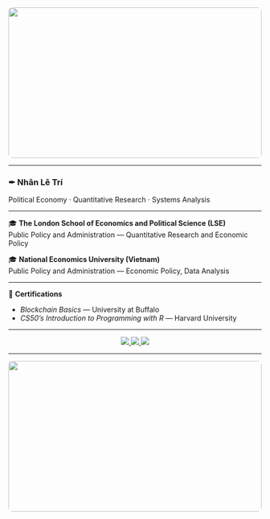 <div align="center">
  <img src="https://i.imgur.com/n3y46Y2.jpg" style="width: 100%; max-height: 300px; object-fit: cover; border-radius: 8px;">
</div>

---

### ✒︎ Nhân Lê Trí  
Political Economy · Quantitative Research · Systems Analysis  

---

🎓 **The London School of Economics and Political Science (LSE)**  
Public Policy and Administration — Quantitative Research and Economic Policy  

🎓 **National Economics University (Vietnam)**  
Public Policy and Administration — Economic Policy, Data Analysis  

---

📜 **Certifications**  
- *Blockchain Basics* — University at Buffalo 
- *CS50’s Introduction to Programming with R* — Harvard University  

---

<p align="center">
  <a href="https://github.com/yourusername">
    <img src="https://img.shields.io/badge/GitHub-Profile-0B3D2E?style=for-the-badge&logo=github&logoColor=E5C07B&labelColor=0B3D2E" />
  </a>
  <a href="mailto:your.email@example.com">
    <img src="https://img.shields.io/badge/Email-Contact-0B3D2E?style=for-the-badge&logo=gmail&logoColor=E5C07B&labelColor=0B3D2E" />
  </a>
  <a href="https://www.linkedin.com/in/your-linkedin">
    <img src="https://img.shields.io/badge/Connect-LinkedIn-0B3D2E?style=for-the-badge&logoColor=E5C07B&labelColor=0B3D2E" />
  </a>
</p>



---

<div align="center">
  <img src="https://i.imgur.com/WpGqeip.jpg" style="width: 100%; max-height: 300px; object-fit: cover; border-radius: 8px;">
</div>

